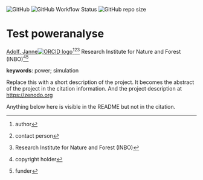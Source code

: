 <!-- badges: start -->
![GitHub](https://img.shields.io/github/license/janneadolf/test-poweranalyse)
![GitHub Workflow Status](https://img.shields.io/github/actions/workflow/status/janneadolf/test-poweranalyse/check-project)
![GitHub repo size](https://img.shields.io/github/repo-size/janneadolf/test-poweranalyse)
<!-- badges: end -->

# Test poweranalyse

[Adolf, Janne![ORCID logo](https://info.orcid.org/wp-content/uploads/2019/11/orcid_16x16.png)](https://orcid.org/https://orcid.org/0000-0001-6064-9803)[^aut][^cre][^inbo.be]
Research Institute for Nature and Forest (INBO)[^cph][^fnd]

[^cph]: copyright holder
[^fnd]: funder
[^aut]: author
[^cre]: contact person
[^inbo.be]: Research Institute for Nature and Forest (INBO)

**keywords**: power; simulation

<!-- community: inbo -->

<!-- description: start -->
Replace this with a short description of the project.
It becomes the abstract of the project in the citation information.
And the project description at https://zenodo.org
<!-- description: end -->

Anything below here is visible in the README but not in the citation.
